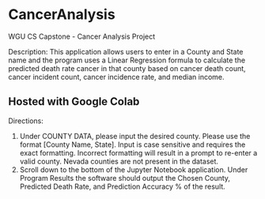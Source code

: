 # CancerAnalysis
WGU CS Capstone - Cancer Analysis Project

Description: This application allows users to enter in a County and State name and the program uses a Linear Regression formula to calculate the predicted death rate
cancer in that county based on cancer death count, cancer incident count, cancer incidence rate, and median income.

Hosted with Google Colab
--------------------------

Directions:

1. Under COUNTY DATA, please input the desired county. Please use the format [County Name, State]. Input is case sensitive and requires the exact formatting. Incorrect
formatting will result in a prompt to re-enter a valid county. Nevada counties are not present in the dataset. 
2. Scroll down to the bottom of the Jupyter Notebook application. Under Program Results the software should output the Chosen County, Predicted Death Rate, and Prediction
Accuracy % of the result.
